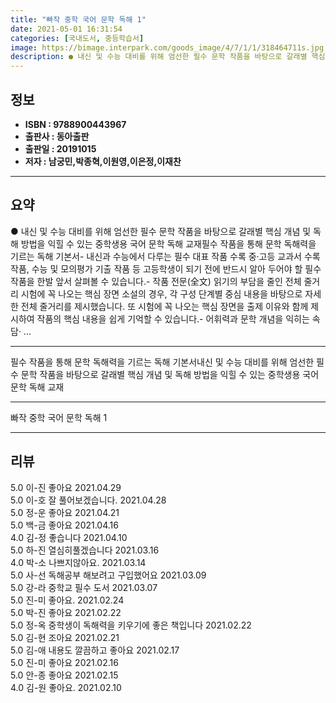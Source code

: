 ```yaml
---
title: "빠작 중학 국어 문학 독해 1"
date: 2021-05-01 16:31:54
categories: [국내도서, 중등학습서]
image: https://bimage.interpark.com/goods_image/4/7/1/1/318464711s.jpg
description: ● 내신 및 수능 대비를 위해 엄선한 필수 문학 작품을 바탕으로 갈래별 핵심 개념 및 독해 방법을 익힐 수 있는 중학생용 국어 문학 독해 교재필수 작품을 통해 문학 독해력을 기르는 독해 기본서- 내신과 수능에서 다루는 필수 대표 작품 수록 중·고등 교과서 수록 작품, 수능 및 모의평가
---
```


## **정보**

- **ISBN : 9788900443967**
- **출판사 : 동아출판**
- **출판일 : 20191015**
- **저자 : 남궁민,박종혁,이원영,이은정,이재찬**

------



## **요약**

●  내신 및 수능 대비를 위해 엄선한 필수 문학 작품을 바탕으로 갈래별 핵심 개념 및 독해 방법을 익힐 수 있는 중학생용 국어 문학 독해 교재필수 작품을 통해 문학 독해력을 기르는 독해 기본서- 내신과 수능에서 다루는 필수 대표 작품 수록 중·고등 교과서 수록 작품, 수능 및 모의평가 기출 작품 등 고등학생이 되기 전에 반드시 알아 두어야 할 필수 작품을 한발 앞서 살펴볼 수 있습니다.- 작품 전문(全文) 읽기의 부담을 줄인 전체 줄거리  시험에 꼭 나오는 핵심 장면 소설의 경우, 각 구성 단계별 중심 내용을 바탕으로 자세한 전체 줄거리를 제시했습니다. 또 시험에 꼭 나오는 핵심 장면을 출제 이유와 함께 제시하여 작품의 핵심 내용을 쉽게 기억할 수 있습니다.- 어휘력과 문학 개념을 익히는 속담· ...

------

필수 작품을 통해 문학 독해력을 기르는 독해 기본서내신 및 수능 대비를 위해 엄선한 필수 문학 작품을 바탕으로 갈래별 핵심 개념 및 독해 방법을 익힐 수 있는 중학생용 국어 문학 독해 교재

------


빠작 중학 국어 문학 독해 1 

------


## **리뷰** 

5.0 이-진 좋아요 2021.04.29 <br/>5.0 이-호 잘 풀어보겠습니다. 2021.04.28 <br/>5.0 정-운 좋아요  2021.04.21 <br/>5.0 백-금 좋아요 2021.04.16 <br/>4.0 김-정 좋습니다 2021.04.10 <br/>5.0 하-진 열심히풀겠습니다 2021.03.16 <br/>4.0 박-소 나쁘지않아요. 2021.03.14 <br/>5.0 사-선 독해공부 해보려고 구입했어요 2021.03.09 <br/>5.0 강-라 중학교 필수 도서 2021.03.07 <br/>5.0 진-미 좋아요. 2021.02.24 <br/>5.0 박-진 좋아요 2021.02.22 <br/>5.0 정-옥 중학생이 독해력을 키우기에 좋은 책입니다 2021.02.22 <br/>5.0 김-현 조아요 2021.02.21 <br/>5.0 김-애 내용도 깔끔하고 좋아요 2021.02.17 <br/>5.0 진-미 좋아요
 2021.02.16 <br/>5.0 안-종 좋아요 2021.02.15 <br/>4.0 김-원 좋아요. 2021.02.10 <br/>